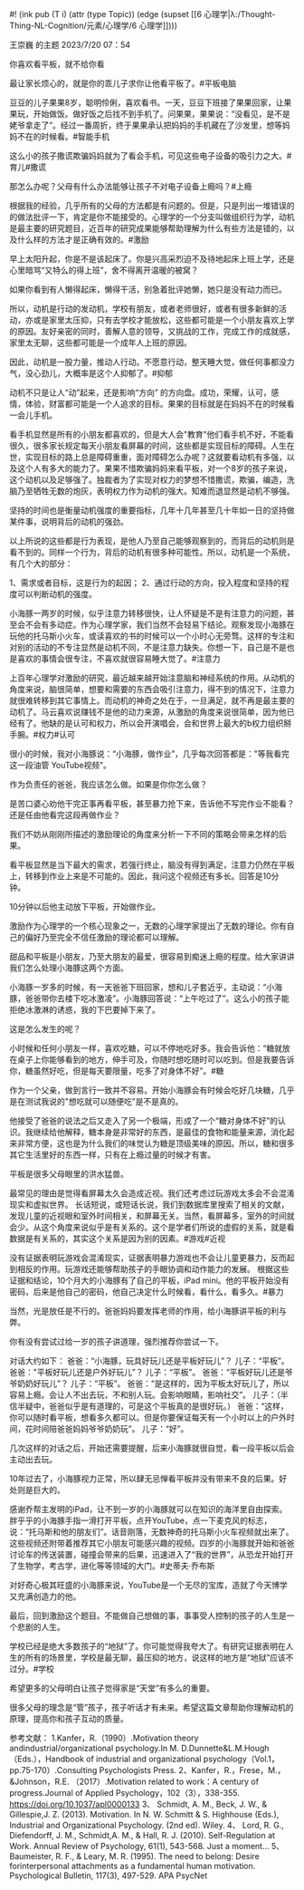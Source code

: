 #! (ink pub (T i) (attr (type Topic)) (edge (supset [[6 心理学|λ:/Thought-Thing-NL-Cognition/元素/心理学/6 心理学]])))

王崇巍 的主题
2023/7/20 07：54

你喜欢看平板，就不给你看

最让家长烦心的，就是你的乖儿子求你让他看平板了。#平板电脑

豆豆的儿子果果8岁，聪明伶俐，喜欢看书。一天，豆豆下班接了果果回家，让果果玩，开始做饭。做好饭之后找不到手机了。问果果，果果说：“没看见，是不是姥爷拿走了”。经过一番周折，终于果果承认把妈妈的手机藏在了沙发里，想等妈妈不在的时候看。#智能手机

这么小的孩子撒谎欺骗妈妈就为了看会手机，可见这些电子设备的吸引力之大。#育儿#撒谎

那怎么办呢？父母有什么办法能够让孩子不对电子设备上瘾吗？#上瘾

根据我的经验，几乎所有的父母的方法都是有问题的。但是，只是列出一堆错误的的做法批评一下，肯定是你不能接受的。心理学的一个分支叫做组织行为学，动机是最主要的研究题目，近百年的研究成果能够帮助理解为什么有些方法是错的，以及什么样的方法才是正确有效的。#激励

早上太阳升起，你是不是该起床了。你是兴高采烈迫不及待地起床上班上学，还是心里暗骂“又特么的得上班”，舍不得离开温暖的被窝？

如果你看到有人懒得起床，懒得干活，别急着批评她懒，她只是没有动力而已。

所以，动机是行动的发动机，学校有朋友，或者老师很好，或者有很多新鲜的活动，亦或是家里太压抑，只有去学校才能放松，这些都可能是一个小朋友喜欢上学的原因。友好亲密的同时，善解人意的领导，又挑战的工作，完成工作的成就感，家里太无聊，这些都可能是一个成年人上班的原因。

因此，动机是一股力量，推动人行动。不愿意行动，整天睡大觉，做任何事都没力气，没心劲儿，大概率是这个人抑郁了。#抑郁

动机不只是让人“动”起来，还是影响“方向”
的方向盘。成功，荣耀，认可，感情，体验，财富都可能是一个人追求的目标。果果的目标就是在妈妈不在的时候看一会儿手机。

看手机显然是所有的小朋友都喜欢的，但是大人会"教育"他们看手机不好，不能看很久，很多家长规定每天小朋友看屏幕的时间，这些都是实现目标的障碍。人生在世，实现目标的路上总是障碍重重，面对障碍怎么办呢？这就要看动机有多强，以及这个人有多大的能力了。果果不惜欺骗妈妈来看平板，对一个8岁的孩子来说，这个动机以及足够强了。独裁者为了实现对权力的梦想不惜撒谎，欺骗，编造，洗脑乃至牺牲无数的炮灰，表明权力作为动机的强大。知难而退显然是动机不够强。

坚持的时间也是衡量动机强度的重要指标，几年十几年甚至几十年如一日的坚持做某件事，说明背后的动机的强劲。

以上所说的这些都是行为表现，是他人乃至自己能够观察到的，而背后的动机则是看不到的。同样一个行为，背后的动机有很多种可能性。所以，动机是一个系统，有几个大的部分：

1、需求或者目标，这是行为的起因；
2、通过行动的方向，投入程度和坚持的程度可以判断动机的强度。

小海豚一两岁的时候，似乎注意力转移很快，让人怀疑是不是有注意力的问题，甚至会不会有多动症。作为心理学家，我们当然不会轻易下结论。观察发现小海豚在玩他的托马斯小火车，或读喜欢的书的时候可以一个小时心无旁骛。这样的专注和对别的活动的不专注显然是动机不同，不是注意力缺失。你想一下，自己是不是也是喜欢的事情会很专注，不喜欢就很容易睡大觉了。#注意力

上百年心理学对激励的研究，最近越来越开始注意脑和神经系统的作用。从动机的角度来说，脑很简单，想要和需要的东西会吸引注意力，得不到的情况下，注意力就很难转移到其它事情上。而动机的神奇之处在于，一旦满足，就不再是最主要的动机了。马云喜欢说赚钱不是他的动力来源，从激励的角度来说很简单，因为他已经有了。他缺的是认可和权力，所以会开演唱会，会和世界上最大的b权力组织掰手腕。#权力#认可

很小的时候，我对小海豚说：“小海豚，做作业”，几乎每次回答都是："等我看完这一段油管 YouTube视频"。

作为负责任的爸爸，我应该怎么做。如果是你你怎么做？

是苦口婆心劝他干完正事再看平板，甚至暴力抢下来，告诉他不写完作业不能看？还是任由他看完这段再做作业？

我们不妨从刚刚所描述的激励理论的角度来分析一下不同的策略会带来怎样的后果。

看平板显然是当下最大的需求，若强行终止，脑没有得到满足，注意力仍然在平板上，转移到作业上来是不可能的。因此，我问这个视频还有多长。回答是10分钟。

10分钟以后他主动放下平板，开始做作业。

激励作为心理学的一个核心现象之一，无数的心理学家提出了无数的理论。你有自己的偏好乃至完全不信任激励的理论都可以理解。

甜品和平板是小朋友，乃至大朋友的最爱，很容易到痴迷上瘾的程度。给大家讲讲我们怎么处理小海豚这两个方面。

小海豚一岁多的时候，有一天爸爸下班回家，想和儿子套近乎，主动说：“小海豚，爸爸带你去楼下吃冰激凌”。小海豚回答说：“上午吃过了”。这么小的孩子能拒绝冰激淋的诱惑，我的下巴要掉下来了。

这是怎么发生的呢？

小时候和任何小朋友一样，喜欢吃糖，可以不停地吃好多。我会告诉他：“糖就放在桌子上你能够看到的地方，伸手可及，你随时想吃随时可以吃到。但是我要告诉你，糖虽然好吃，但是每天要限量，吃多了对身体不好”。#糖

作为一个父亲，做到言行一致并不容易。开始小海豚会有时候会吃好几块糖，几乎是在测试我说的"想吃就可以随便吃”是不是真的。

他接受了爸爸的说法之后又走入了另一个极端，形成了一个“糖对身体不好”的认识。我继续给他解释，糖本身是非常好的东西，是最佳的食物和能量来源，消化起来非常方便，这也是为什么我们的味觉认为糖是顶级美味的原因。所以，糖和很多其它生活里好的东西一样，只有在上瘾过量的时候才有害。

平板是很多父母眼里的洪水猛兽。

最常见的理由是觉得看屏幕太久会造成近视。我们还考虑过玩游戏太多会不会混淆现实和虚拟世界。
长话短说，或短话长说，我们到数据库里搜索了相关的文献，发现儿童的近视眼和室外时间相关，和屏幕无关。当然，看屏幕多，室外的时间就会少。从这个角度来说似乎是有关系的。这个是学者们所说的虚假的关系，就是看数据是有关系的，其实这个关系是因为别的因素。#游戏#近视

没有证据表明玩游戏会混淆现实，证据表明暴力游戏也不会让儿童更暴力，反而起到相反的作用。玩游戏还能够帮助孩子的手眼协调和动作能力的发展。
根据这些证据和结论，10个月大的小海豚有了自己的平板，iPad mini。他的平板开始没有密码，后来是他自己的密码，他自己决定什么时候看，看什么，看多久。#暴力

当然，光是放任是不行的。爸爸妈妈要发挥老师的作用，给小海豚讲平板的利与弊。

你有没有尝试过给一岁的孩子讲道理，强烈推荐你尝试一下。

对话大约如下：
爸爸：“小海豚，玩具好玩儿还是平板好玩儿”？
儿子：“平板”。
爸爸："平板好玩儿还是户外好玩儿”？
儿子：“平板”。
爸爸：“平板好玩儿还是爷爷奶奶好玩儿”？
儿子：“平板”。
爸爸：“是这样的，因为平板太好玩儿了，所以容易上瘾。会让人不出去玩，不和别人玩。会影响眼睛，影响社交”。
儿子：（半信半疑中，爸爸似乎是有道理的，可是这个平板真的是很好玩。）
爸爸：“这样，你可以随时看平板，想看多久都可以。但是你要保证每天有一个小时以上的户外时间，花时间陪爸爸妈妈爷爷奶奶玩”。
儿子：“好”。

几次这样的对话之后，开始还需要提醒，后来小海豚就很自觉，看一段平板以后会主动出去玩。

10年过去了，小海豚视力正常，所以肆无忌惮看平板并没有带来不良的后果。好处则是巨大的。

感谢乔帮主发明的iPad，让不到一岁的小海豚就可以在知识的海洋里自由探索。胖乎乎的小海豚手指一滑打开平板，点开YouTube，点一下麦克风的标志，说：“托马斯和他的朋友们”。话音刚落，无数神奇的托马斯小火车视频就出来了。这些视频还附带着推荐其它小朋友可能感兴趣的视频。四岁的小海豚就开始和爸爸讨论车的传送装置，碰撞会带来的后果，迅速进入了“我的世界”，从恐龙开始打开了生物学，考古学，进化等等领域的大门。#史蒂夫·乔布斯

对好奇心极其旺盛的小海豚来说，YouTube是一个无尽的宝库，造就了今天博学又充满创造力的他。

最后，回到激励这个题目。不能做自己想做的事，事事受人控制的孩子的人生是一个悲剧的人生。

学校已经是绝大多数孩子的“地狱”了。你可能觉得我夸大了。有研究证据表明在人生的所有的场景里，学校是最无聊，最压抑的地方，说这样的地方是“地狱”应该不过分。#学校

希望更多的父母明白让孩子觉得家是“天堂”有多么的重要。

很多父母的理念是“管”孩子，孩子听话才有未来。希望这篇文章帮助你理解动机的原理，提高你和孩子互动的质量。

参考文献：
1.Kanfer，R.（1990）.Motivation theory andindustrial/organizational psychology.In M.
D.Dunnette&L.M.Hough（Eds.），Handbook of industrial and organizational psychology（Vol.1，pp.75-170）.Consulting Psychologists Press.
2、Kanfer，R.，Frese，M.，&Johnson，R.E.
（2017）.Motivation related to work：A century of progress.Journal of Applied Psychology，102（3），338-355. https://doi.org/10.1037/apl0000133
3、 Schmidt, A. M., Beck, J. W., & Gillespie,J. Z. (2013). Motivation. In N. W. Schmitt &
S. Highhouse (Eds.), Industrial and Organizational Psychology. (2nd ed). Wiley.
4、 Lord, R. G., Diefendorff, J. M., Schmidt,A. M., & Hall, R. J. (2010). Self-Regulation at Work. Annual Review of Psychology, 61(1), 543-568. Just a moment...
5、 Baumeister, R. F., & Leary, M. R. (1995).
The need to belong: Desire forinterpersonal attachments as a fundamental human motivation.
Psychological Bulletin, 117(3), 497-529.
APA PsycNet